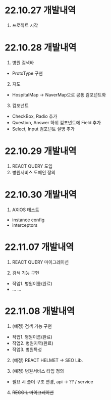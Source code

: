 # 22.10.27 개발내역
1) 프로젝트 시작

# 22.10.28 개발내역
1) 병원 검색바
  - ProtoType 구현

2) 지도
  - HospitalMap -> NaverMap으로 공통 컴포넌트화

3) 컴포넌트
  - CheckBox, Radio 추가
  - Question, Answer 하위 컴포넌트에 Field 추가  
  - Select, Input 컴포넌트 설명 추가

# 22.10.29 개발내역
1) REACT QUERY 도입
2) 병원서비스 도메인 정의

# 22.10.30 개발내역
1) AXIOS 테스트
  - instance config
  - interceptors

# 22.11.07 개발내역
1) REACT QUERY 마이그레이션

2) 검색 기능 구현
  - 작업1. 병원이름(완료)
  - ...
  ...
# 22.11.08 개발내역
1) (예정) 검색 기능 구현
  - 작업1. 병원이름(완료)
  - 작업2. 병원지역(완료)
  - 작업3. 병원특성

2) (예정) REACT HELMET -> SEO Lib.

3) (예정) 병원서비스 타입 정의
  - 필요 시 폴더 구조 변경, api -> ?? / service

4) ~~RECOIL 마이그레이션~~